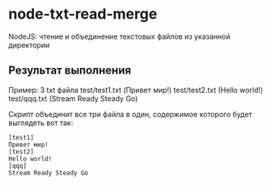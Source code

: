 # node-txt-read-merge

NodeJS: чтение и объединение текстовых файлов из указанной директории

## Результат выполнения

Пример:
3 txt файла
test/test1.txt (Привет мир!)
test/test2.txt (Hello world!)
test/qqq.txt (Stream Ready Steady Go)

Скрипт объединит все три файла в один, содержимое которого будет выглядеть вот так:
```text
[test1]
Привет мир!
[test2]
Hello world!
[qqq]
Stream Ready Steady Go
```
